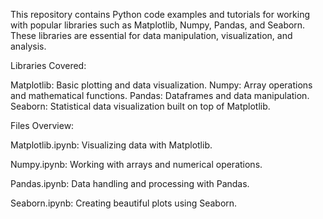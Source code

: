 This repository contains Python code examples and tutorials for working with popular libraries such as Matplotlib, Numpy, Pandas, and Seaborn. These libraries are essential for data manipulation, visualization, and analysis.

Libraries Covered:

Matplotlib: Basic plotting and data visualization.
Numpy: Array operations and mathematical functions.
Pandas: Dataframes and data manipulation.
Seaborn: Statistical data visualization built on top of Matplotlib.

Files Overview:

Matplotlib.ipynb: Visualizing data with Matplotlib.

Numpy.ipynb: Working with arrays and numerical operations.

Pandas.ipynb: Data handling and processing with Pandas.

Seaborn.ipynb: Creating beautiful plots using Seaborn.

